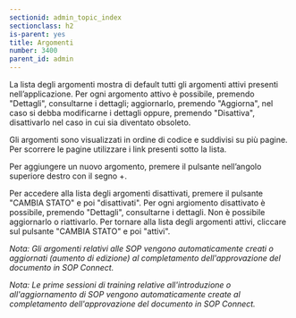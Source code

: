 ```yaml
---
sectionid: admin_topic_index
sectionclass: h2
is-parent: yes
title: Argomenti
number: 3400
parent_id: admin
---
```

La lista degli argomenti mostra di default tutti gli argomenti attivi presenti nell’applicazione. Per ogni argomento attivo è possibile, premendo "Dettagli", consultarne i dettagli; aggiornarlo, premendo "Aggiorna", nel caso si debba modificarne i dettagli oppure, premendo "Disattiva", disattivarlo nel caso in cui sia diventato obsoleto.

Gli argomenti sono visualizzati in ordine di codice e suddivisi su più pagine. Per scorrere le pagine utilizzare i link presenti sotto la lista.

Per aggiungere un nuovo argomento, premere il pulsante nell’angolo superiore destro con il segno +.

Per accedere alla lista degli argomenti disattivati, premere il pulsante "CAMBIA STATO" e poi "disattivati". Per ogni argiomento disattivato è possibile, premendo "Dettagli", consultarne i dettagli. Non è possibile aggiornarlo o riattivarlo. Per tornare alla lista degli argomenti attivi, cliccare sul pulsante "CAMBIA STATO" e poi "attivi".

_Nota: Gli argomenti relativi alle SOP vengono automaticamente creati o aggiornati (aumento di edizione) al completamento dell'approvazione del documento in SOP Connect._

_Nota: Le prime sessioni di training relative all'introduzione o all'aggiornamento di SOP vengono automaticamente create al completamento dell'approvazione del documento in SOP Connect._
